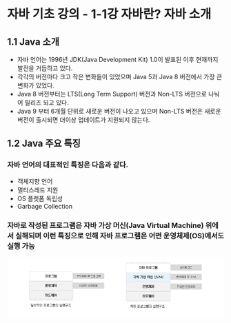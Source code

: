 # 자바 기초 강의 - 1-1강 자바란? 자바 소개

## 1.1 Java 소개
- 자바 언어는 1996년 JDK(Java Development Kit) 1.0이 발표된 이후 현재까지 발전을 거듭하고 있다.
- 각각의 버전마다 크고 작은 변화들이 있었으며 Java 5과 Java 8 버전에서 가장 큰 변화가 있었다.
- Java 8 버전부터는 LTS(Long Term Support) 버전과 Non-LTS 버전으로 나눠어 릴리즈 되고 있다.
- Java 9 부터 6개월 단위로 새로운 버전이 나오고 있으며 Non-LTS 버전은 새로운 버전이 출시되면 더이상 업데이트가 지원되지 않는다.

## 1.2 Java 주요 특징

### 자바 언어의 대표적인 특징은 다음과 같다.
- 객체지향 언어
- 멀티스레드 지원
- OS 플랫폼 독립성
- Garbage Collection

### 자바로 작성된 프로그램은 자바 가상 머신(Java Virtual Machine) 위에서 실해되며 이런 특징으로 인해 자바 프로그램은  어떤 운영체제(OS)에서도 실행 가능

![](https://github.com/dididiri1/java_basic/blob/main/study/images/01_01.png?raw=true)

